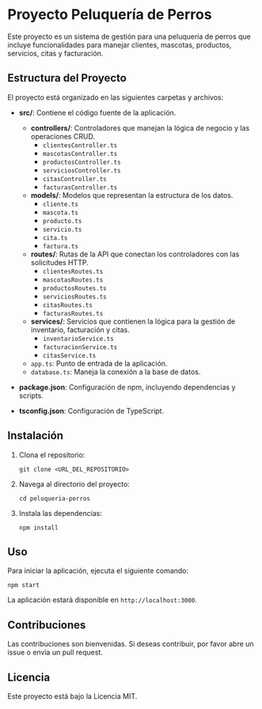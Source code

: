 # Proyecto Peluquería de Perros

Este proyecto es un sistema de gestión para una peluquería de perros que incluye funcionalidades para manejar clientes, mascotas, productos, servicios, citas y facturación.

## Estructura del Proyecto

El proyecto está organizado en las siguientes carpetas y archivos:

- **src/**: Contiene el código fuente de la aplicación.
  - **controllers/**: Controladores que manejan la lógica de negocio y las operaciones CRUD.
    - `clientesController.ts`
    - `mascotasController.ts`
    - `productosController.ts`
    - `serviciosController.ts`
    - `citasController.ts`
    - `facturasController.ts`
  - **models/**: Modelos que representan la estructura de los datos.
    - `cliente.ts`
    - `mascota.ts`
    - `producto.ts`
    - `servicio.ts`
    - `cita.ts`
    - `factura.ts`
  - **routes/**: Rutas de la API que conectan los controladores con las solicitudes HTTP.
    - `clientesRoutes.ts`
    - `mascotasRoutes.ts`
    - `productosRoutes.ts`
    - `serviciosRoutes.ts`
    - `citasRoutes.ts`
    - `facturasRoutes.ts`
  - **services/**: Servicios que contienen la lógica para la gestión de inventario, facturación y citas.
    - `inventarioService.ts`
    - `facturacionService.ts`
    - `citasService.ts`
  - `app.ts`: Punto de entrada de la aplicación.
  - `database.ts`: Maneja la conexión a la base de datos.

- **package.json**: Configuración de npm, incluyendo dependencias y scripts.
- **tsconfig.json**: Configuración de TypeScript.

## Instalación

1. Clona el repositorio:
   ```
   git clone <URL_DEL_REPOSITORIO>
   ```
2. Navega al directorio del proyecto:
   ```
   cd peluqueria-perros
   ```
3. Instala las dependencias:
   ```
   npm install
   ```

## Uso

Para iniciar la aplicación, ejecuta el siguiente comando:
```
npm start
```

La aplicación estará disponible en `http://localhost:3000`.

## Contribuciones

Las contribuciones son bienvenidas. Si deseas contribuir, por favor abre un issue o envía un pull request.

## Licencia

Este proyecto está bajo la Licencia MIT.
